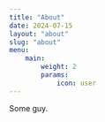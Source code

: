 ```yaml
---
title: "About"
date: 2024-07-15
layout: "about"
slug: "about"
menu:
    main:
        weight: 2
        params: 
            icon: user
---
```


Some guy.
